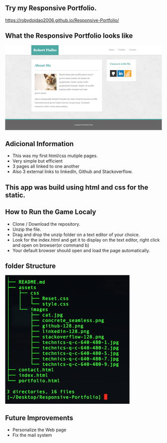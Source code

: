 ## Try my Responsive Portfolio.

https://robydoidao2006.github.io/Responsive-Portfolio/


## What the Responsive Portfolio looks like

![](pic.jpg)

## Adicional Information
- This was my first html/css mutiple pages.
- Very simple but efficient 
- 3 pages all linked to one another 
- Also 3 external links to linkedIn, Github and Stackoverflow.

## This app was build using html and css for the static.

## How to Run the Game Localy
- Clone / Download the repository.
- Unzip the file.
- Drag and drop the unzip folder on a text editor of your choice.
- Look for the index.html and get it to display on the text editor, right click and open on browser(or command b)
- Your default browser should open and load the page automatically.

## folder Structure

![](tree.jpg)

## Future Improvements
- Personalize the Web page
- Fix the mail system 


